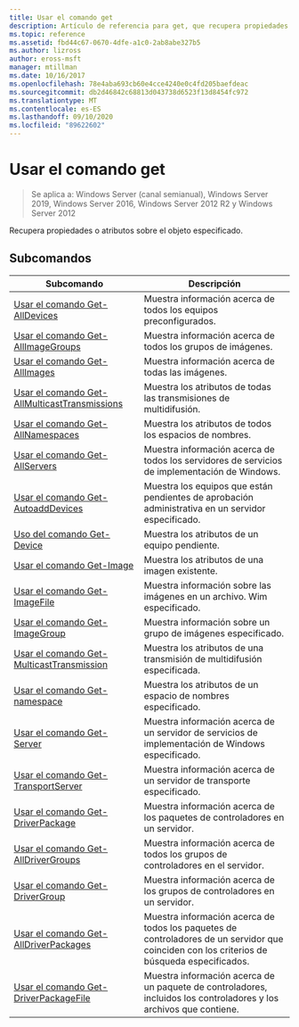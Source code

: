 ```yaml
---
title: Usar el comando get
description: Artículo de referencia para get, que recupera propiedades o atributos sobre el objeto especificado.
ms.topic: reference
ms.assetid: fbd44c67-0670-4dfe-a1c0-2ab8abe327b5
ms.author: lizross
author: eross-msft
manager: mtillman
ms.date: 10/16/2017
ms.openlocfilehash: 78e4aba693cb60e4cce4240e0c4fd205baefdeac
ms.sourcegitcommit: db2d46842c68813d043738d6523f13d8454fc972
ms.translationtype: MT
ms.contentlocale: es-ES
ms.lasthandoff: 09/10/2020
ms.locfileid: "89622602"
---
```

# <a name="using-the-get-command"></a>Usar el comando get

> Se aplica a: Windows Server (canal semianual), Windows Server 2019, Windows Server 2016, Windows Server 2012 R2 y Windows Server 2012

Recupera propiedades o atributos sobre el objeto especificado.

## <a name="subcommands"></a>Subcomandos
|Subcomando|Descripción|
|-------|--------|
|[Usar el comando Get-AllDevices](using-the-get-alldevices-command.md)|Muestra información acerca de todos los equipos preconfigurados.|
|[Usar el comando Get-AllImageGroups](using-the-get-allimagegroups-command.md)|Muestra información acerca de todos los grupos de imágenes.|
|[Usar el comando Get-AllImages](using-the-get-allimages-command.md)|Muestra información acerca de todas las imágenes.|
|[Usar el comando Get-AllMulticastTransmissions](using-the-get-allmulticasttransmissions-command.md)|Muestra los atributos de todas las transmisiones de multidifusión.|
|[Usar el comando Get-AllNamespaces](using-the-get-allnamespaces-command.md)|Muestra los atributos de todos los espacios de nombres.|
|[Usar el comando Get-AllServers](using-the-get-allservers-command.md)|Muestra información acerca de todos los servidores de servicios de implementación de Windows.|
|[Usar el comando Get-AutoaddDevices](using-the-get-autoadddevices-command.md)|Muestra los equipos que están pendientes de aprobación administrativa en un servidor especificado.|
|[Uso del comando Get-Device](using-the-get-device-command.md)|Muestra los atributos de un equipo pendiente.|
|[Usar el comando Get-Image](using-the-get-image-command.md)|Muestra los atributos de una imagen existente.|
|[Usar el comando Get-ImageFile](using-the-get-imagefile-command.md)|Muestra información sobre las imágenes en un archivo. Wim especificado.|
|[Usar el comando Get-ImageGroup](using-the-get-imagegroup-command.md)|Muestra información sobre un grupo de imágenes especificado.|
|[Usar el comando Get-MulticastTransmission](using-the-get-multicasttransmission-command.md)|Muestra los atributos de una transmisión de multidifusión especificada.|
|[Usar el comando Get-namespace](using-the-get-namespace-command.md)|Muestra los atributos de un espacio de nombres especificado.|
|[Usar el comando Get-Server](using-the-get-server-command.md)|Muestra información acerca de un servidor de servicios de implementación de Windows especificado.|
|[Usar el comando Get-TransportServer](using-the-get-transportserver-command.md)|Muestra información acerca de un servidor de transporte especificado.|
|[Usar el comando Get-DriverPackage](using-the-get-driverpackage-command.md)|Muestra información acerca de los paquetes de controladores en un servidor.|
|[Usar el comando Get-AllDriverGroups](using-the-get-alldrivergroups-command.md)|Muestra información acerca de todos los grupos de controladores en el servidor.|
|[Usar el comando Get-DriverGroup](using-the-get-drivergroup-command.md)|Muestra información acerca de los grupos de controladores en un servidor.|
|[Usar el comando Get-AllDriverPackages](using-the-get-alldriverpackages-command.md)|Muestra información acerca de todos los paquetes de controladores de un servidor que coinciden con los criterios de búsqueda especificados.|
|[Usar el comando Get-DriverPackageFile](using-the-get-driverpackagefile-command.md)|Muestra información acerca de un paquete de controladores, incluidos los controladores y los archivos que contiene.|
